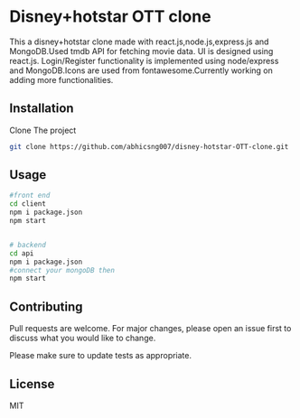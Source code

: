# Disney+hotstar OTT clone

This a disney+hotstar clone made with react.js,node.js,express.js and MongoDB.Used tmdb API for fetching movie data. UI is designed using react.js. Login/Register functionality is implemented using node/express and MongoDB.Icons are used from fontawesome.Currently working on adding more functionalities.

## Installation

Clone The project

```bash
git clone https://github.com/abhicsng007/disney-hotstar-OTT-clone.git
```

## Usage

```bash
#front end
cd client
npm i package.json
npm start


# backend
cd api
npm i package.json
#connect your mongoDB then
npm start


```

## Contributing

Pull requests are welcome. For major changes, please open an issue first
to discuss what you would like to change.

Please make sure to update tests as appropriate.

## License

MIT
